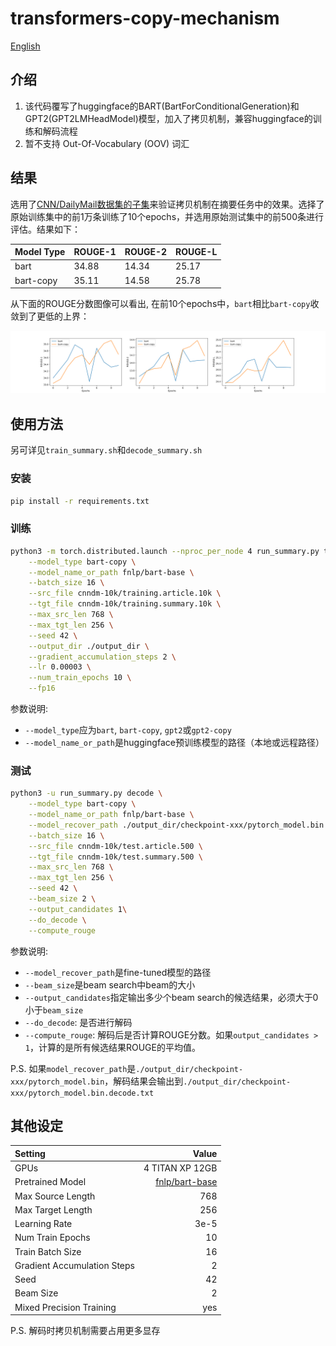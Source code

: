 # transformers-copy-mechanism

[English](README.md)

## 介绍

1. 该代码覆写了huggingface的BART(BartForConditionalGeneration)和GPT2(GPT2LMHeadModel)模型，加入了拷贝机制，兼容huggingface的训练和解码流程
2. 暂不支持 Out-Of-Vocabulary (OOV) 词汇

## 结果

选用了[CNN/DailyMail数据集的子集](https://pan.baidu.com/s/1QXS7oQazLFUJbYD1L0OYSQ?pwd=uqw2)来验证拷贝机制在摘要任务中的效果。选择了原始训练集中的前1万条训练了10个epochs，并选用原始测试集中的前500条进行评估。结果如下：

|Model Type|ROUGE-1|ROUGE-2|ROUGE-L|
|:--|:--|:--|:--|
|bart|34.88|14.34|25.17|
|bart-copy|35.11|14.58|25.78|

从下面的ROUGE分数图像可以看出, 在前10个epochs中，`bart`相比`bart-copy`收敛到了更低的上界：

![ROUGE-Epoch Figure](figures/bart-vs-bart-copy.png)

## 使用方法

另可详见`train_summary.sh`和`decode_summary.sh`

### 安装

```sh
pip install -r requirements.txt
```

### 训练

```sh
python3 -m torch.distributed.launch --nproc_per_node 4 run_summary.py train \
    --model_type bart-copy \
    --model_name_or_path fnlp/bart-base \
    --batch_size 16 \
    --src_file cnndm-10k/training.article.10k \
    --tgt_file cnndm-10k/training.summary.10k \
    --max_src_len 768 \
    --max_tgt_len 256 \
    --seed 42 \
    --output_dir ./output_dir \
    --gradient_accumulation_steps 2 \
    --lr 0.00003 \
    --num_train_epochs 10 \
    --fp16
```

参数说明:

- `--model_type`应为`bart`, `bart-copy`, `gpt2`或`gpt2-copy`
- `--model_name_or_path`是huggingface预训练模型的路径（本地或远程路径）

### 测试

```sh
python3 -u run_summary.py decode \
    --model_type bart-copy \
    --model_name_or_path fnlp/bart-base \
    --model_recover_path ./output_dir/checkpoint-xxx/pytorch_model.bin \
    --batch_size 16 \
    --src_file cnndm-10k/test.article.500 \
    --tgt_file cnndm-10k/test.summary.500 \
    --max_src_len 768 \
    --max_tgt_len 256 \
    --seed 42 \
    --beam_size 2 \
    --output_candidates 1\
    --do_decode \
    --compute_rouge
```

参数说明:

- `--model_recover_path`是fine-tuned模型的路径
- `--beam_size`是beam search中beam的大小
- `--output_candidates`指定输出多少个beam search的候选结果，必须大于0小于`beam_size`
- `--do_decode`: 是否进行解码
- `--compute_rouge`: 解码后是否计算ROUGE分数。如果`output_candidates > 1`，计算的是所有候选结果ROUGE的平均值。

P.S. 如果`model_recover_path`是`./output_dir/checkpoint-xxx/pytorch_model.bin`，解码结果会输出到`./output_dir/checkpoint-xxx/pytorch_model.bin.decode.txt`

## 其他设定

|Setting|Value|
|:--|--:|
|GPUs|4 TITAN XP 12GB|
|Pretrained Model|[fnlp/bart-base](https://huggingface.co/fnlp/bart-base-chinese)|
|Max Source Length|768|
|Max Target Length|256|
|Learning Rate|3e-5|
|Num Train Epochs|10|
|Train Batch Size|16|
|Gradient Accumulation Steps|2|
|Seed|42|
|Beam Size|2|
|Mixed Precision Training|yes|

P.S. 解码时拷贝机制需要占用更多显存

